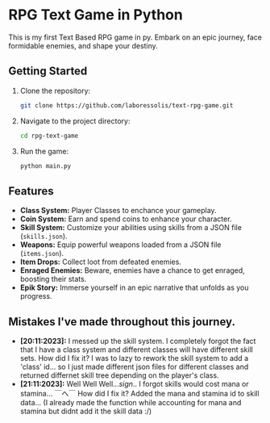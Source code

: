 # RPG Text Game in Python

This is my first Text Based RPG game in py.
Embark on an epic journey, face formidable enemies, and shape your destiny.

## Getting Started

1. Clone the repository:
    ```bash
    git clone https://github.com/laboressolis/text-rpg-game.git
    ```

2. Navigate to the project directory:
    ```bash
    cd rpg-text-game
    ```

3. Run the game:
    ```bash
    python main.py
    ```

## Features

- **Class System:** Player Classes to enchance your gameplay.
- **Coin System:** Earn and spend coins to enhance your character.
- **Skill System:** Customize your abilities using skills from a JSON file (`skills.json`).
- **Weapons:** Equip powerful weapons loaded from a JSON file (`items.json`).
- **Item Drops:** Collect loot from defeated enemies.
- **Enraged Enemies:** Beware, enemies have a chance to get enraged, boosting their stats.
- **Epik Story:** Immerse yourself in an epic narrative that unfolds as you progress.

## Mistakes I've made throughout this journey.

- **[20:11:2023]:** I messed up the skill system. I completely forgot the fact that I have a class system and different classes will have different skill sets.
How did I fix it?
I was to lazy to rework the skill system to add a 'class' id... so I just made different json files for different classes and returned differnet skill tree depending on the player's class.
- **[21:11:2023]:** Well Well Well...*sign*.. I forgot skills would cost mana or stamina... ￣へ￣
How did I fix it?
Added the mana and stamina id to skill data... (I already made the function while accounting for mana and stamina but didnt add it the skill data :/)


